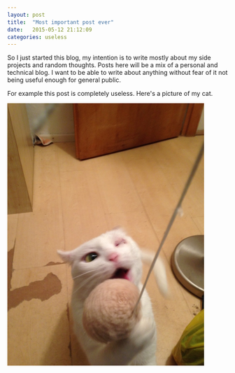 ```yaml
---
layout: post
title:  "Most important post ever"
date:   2015-05-12 21:12:09
categories: useless
---
```


So I just started this blog, my intention is to write mostly about my side
projects and random thoughts. Posts here will be a mix of a personal and technical blog.
I want to be able to write about anything without fear of it not being useful
enough for general public.

For example this post is completely useless. Here's a picture of my cat.

![miculja](/images/miculja.jpg)
